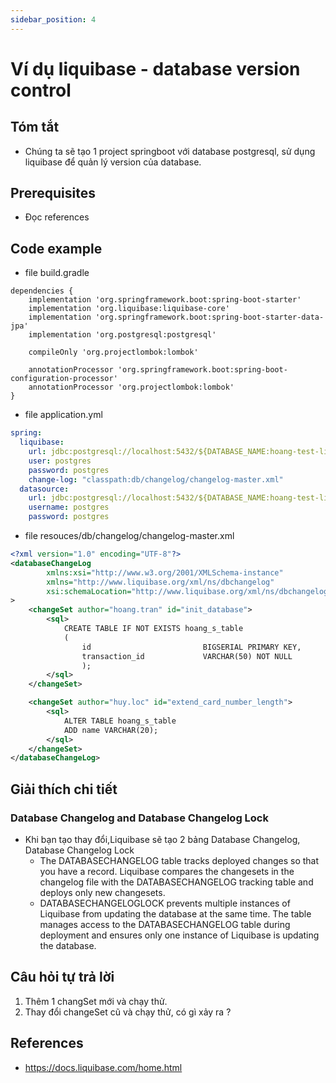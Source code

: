 ```yaml
---
sidebar_position: 4
---
```


# Ví dụ liquibase - database version control 

## Tóm tắt
- Chúng ta sẽ tạo 1 project springboot với database postgresql, sử dụng liquibase để quản lý version của database.

## Prerequisites
- Đọc references

## Code example
- file build.gradle
```
dependencies {
    implementation 'org.springframework.boot:spring-boot-starter'
    implementation 'org.liquibase:liquibase-core'
    implementation 'org.springframework.boot:spring-boot-starter-data-jpa'
    implementation 'org.postgresql:postgresql'

    compileOnly 'org.projectlombok:lombok'

    annotationProcessor 'org.springframework.boot:spring-boot-configuration-processor'
    annotationProcessor 'org.projectlombok:lombok'
}
```

- file application.yml
```yaml
spring:
  liquibase:
    url: jdbc:postgresql://localhost:5432/${DATABASE_NAME:hoang-test-liquibase}
    user: postgres
    password: postgres
    change-log: "classpath:db/changelog/changelog-master.xml"
  datasource:
    url: jdbc:postgresql://localhost:5432/${DATABASE_NAME:hoang-test-liquibase}
    username: postgres
    password: postgres
```

- file resouces/db/changelog/changelog-master.xml
```xml
<?xml version="1.0" encoding="UTF-8"?>
<databaseChangeLog
        xmlns:xsi="http://www.w3.org/2001/XMLSchema-instance"
        xmlns="http://www.liquibase.org/xml/ns/dbchangelog"
        xsi:schemaLocation="http://www.liquibase.org/xml/ns/dbchangelog https://www.liquibase.org/xml/ns/dbchangelog/dbchangelog-4.7.xsd"
>
    <changeSet author="hoang.tran" id="init_database">
        <sql>
            CREATE TABLE IF NOT EXISTS hoang_s_table
            (
                id                         BIGSERIAL PRIMARY KEY,
                transaction_id             VARCHAR(50) NOT NULL
                );
        </sql>
    </changeSet>

    <changeSet author="huy.loc" id="extend_card_number_length">
        <sql>
            ALTER TABLE hoang_s_table
            ADD name VARCHAR(20);
        </sql>
    </changeSet>
</databaseChangeLog>
```
## Giải thích chi tiết

### **Database Changelog and Database Changelog Lock**
- Khi bạn tạo thay đổi,Liquibase sẽ tạo 2 bảng Database Changelog, Database Changelog Lock
  - The DATABASECHANGELOG table tracks deployed changes so that you have a record. Liquibase compares the changesets in the changelog file with the DATABASECHANGELOG tracking table and deploys only new changesets.
  - DATABASECHANGELOGLOCK prevents multiple instances of Liquibase from updating the database at the same time. The table manages access to the DATABASECHANGELOG table during deployment and ensures only one instance of Liquibase is updating the database.

## Câu hỏi tự trả lời
1. Thêm 1 changSet mới và chạy thử.
2. Thay đổi changeSet cũ và chạy thử, có gì xảy ra ?
  
## References
- https://docs.liquibase.com/home.html